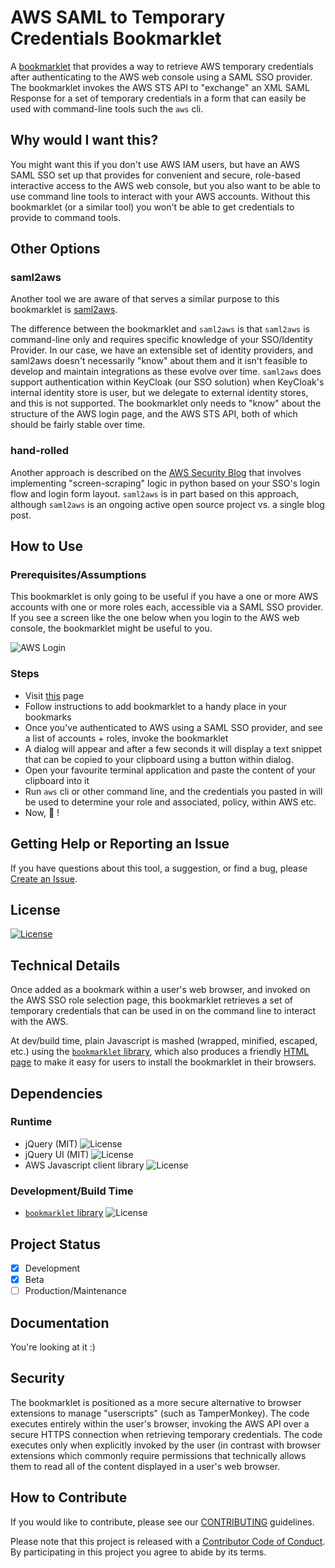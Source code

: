 # AWS SAML to Temporary Credentials Bookmarklet

A [bookmarklet](https://en.wikipedia.org/wiki/Bookmarklet) that provides a way to retrieve AWS temporary credentials after authenticating to the AWS web console using a SAML SSO provider.  The bookmarklet invokes the AWS STS API to \"exchange\" an XML SAML Response for a set of temporary credentials in a form that can easily be used with command-line tools such the `aws` cli.

## Why would I want this?

You might want this if you don't use AWS IAM users, but have an AWS SAML SSO set up that provides for convenient and secure, role-based interactive access to the AWS web console, but you also want to be able to use command line tools to interact with your AWS accounts.  Without this bookmarklet (or a similar tool) you won't be able to get credentials to provide to command tools.    

## Other Options

### saml2aws

Another tool we are aware of that serves a similar purpose to this bookmarklet is [saml2aws](https://github.com/Versent/saml2aws).  

The difference between the bookmarklet and `saml2aws` is that `saml2aws` is command-line only and requires specific knowledge of your SSO/Identity Provider.  In our case, we have an extensible set of identity providers, and saml2aws doesn't necessarily "know" about them and it isn't feasible to develop and maintain integrations as these evolve over time. `saml2aws` does support authentication within KeyCloak (our SSO solution) when KeyCloak's internal identity store is user, but we delegate to external identity stores, and this is not supported.    The bookmarklet only needs to "know" about the structure of the AWS login page, and the AWS STS API, both of which should be fairly stable over time.

### hand-rolled 

Another approach is described on the [AWS Security Blog](https://aws.amazon.com/blogs/security/how-to-implement-a-general-solution-for-federated-apicli-access-using-saml-2-0/) that involves implementing "screen-scraping" logic in python based on your SSO's login flow and login form layout.  `saml2aws` is in part based on this approach, although `saml2aws` is an ongoing active open source project vs. a single blog post.      

##  How to Use

### Prerequisites/Assumptions

This bookmarklet is only going to be useful if you have a one or more AWS accounts with one or more roles each, accessible via a SAML SSO provider.  If you see a screen like the one below when you login to the AWS web console, the bookmarklet might be useful to you.

![AWS Login](aws_ss_login.png)

### Steps

* Visit [this](bookmarklet.html) page
* Follow instructions to add bookmarklet to a handy place in your bookmarks
* Once you've authenticated to AWS using a SAML SSO provider, and see a list of accounts + roles, invoke the bookmarklet
* A dialog will appear and after a few seconds it will display a text snippet that can be copied to your clipboard using a button within dialog.
* Open your favourite terminal application and paste the content of your clipboard into it
* Run `aws` cli or other command line, and the credentials you pasted in will be used to determine your role and associated, policy, within AWS etc. 
* Now, :muscle: !

## Getting Help or Reporting an Issue

If you have questions about this tool, a suggestion, or find a bug, please [Create an Issue](https://github.com/BCDevOps/aws-saml2sts-bookmarklet/issues/new).


## License
[![License](https://img.shields.io/badge/License-Apache%202.0-blue.svg)](./LICENSE)


## Technical Details

Once added as a bookmark within a user's web browser, and invoked on the AWS SSO role selection page, this bookmarklet retrieves a set of temporary credentials that can be used in on the command line to interact with the AWS.

At dev/build time, plain Javascript is mashed (wrapped, minified, escaped, etc.) using the [`bookmarklet` library](https://www.npmjs.com/package/bookmarklet), which also produces a friendly [HTML page](bookmarklet.html) to make it easy for users to install the bookmarklet in their browsers.        


## Dependencies

### Runtime
* jQuery (MIT) ![License](https://img.shields.io/badge/License-MIT-green.svg)
* jQuery UI (MIT) ![License](https://img.shields.io/badge/License-MIT-green.svg)
* AWS Javascript client library ![License](https://img.shields.io/badge/License-Apache%202.0-blue.svg)

### Development/Build Time

* [`bookmarklet` library](https://www.npmjs.com/package/bookmarklet)      ![License](https://img.shields.io/badge/License-MIT-green.svg)

## Project Status
- [x] Development
- [x] Beta
- [ ] Production/Maintenance

## Documentation

You're looking at it :)

## Security

The bookmarklet is positioned as a more secure alternative to browser extensions to manage "userscripts" (such as TamperMonkey).  The code executes entirely within the user's browser, invoking the AWS API over a secure HTTPS connection when retrieving temporary credentials.  The code executes only when explicitly invoked by the user (in contrast with browser extensions which commonly require permissions that technically allows them to read all of the content displayed in a user's web browser.


## How to Contribute
 
If you would like to contribute, please see our [CONTRIBUTING](CONTRIBUTING.md) guidelines.

Please note that this project is released with a [Contributor Code of Conduct](CODE_OF_CONDUCT.md). 
By participating in this project you agree to abide by its terms.
